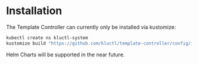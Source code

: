 <!-- This comment is uncommented when auto-synced to www-kluctl.io

---
title: Installation
description: Installation documentation
weight: 10
---
-->

# Installation

The Template Controller can currently only be installed via kustomize:

```sh
kubectl create ns kluctl-system
kustomize build "https://github.com/kluctl/template-controller/config/install?ref=v0.5.3" | kubectl apply -f-
```

Helm Charts will be supported in the near future.
